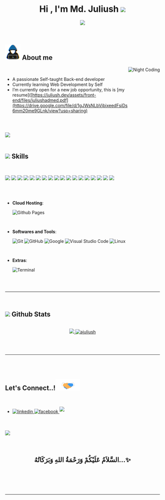 
<h1 align="center"><b>Hi , I'm Md. Juliush </b><img src="https://media.giphy.com/media/hvRJCLFzcasrR4ia7z/giphy.gif" width="35"></h1>
<!--  -->
<p align="center">
  <a href="#"><img src="https://readme-typing-svg.herokuapp.com?font=Time+New+Roman&color=cyan&size=25&center=true&vCenter=true&width=600&height=100&lines=Assalamu+O+Alaikum+Warahmatullah..&hearts;++;Self-taught+Back-End+Developer,;Active+Learner/Researcher,;Love+to+learn+new+stuffs..<3"></a>
</p>


<br>



	
## <picture><img src = "https://github.com/0xAbdulKhalid/0xAbdulKhalid/raw/main/assets/mdImages/about_me.gif" width = 50px></picture> **About me**

<picture><img alt="Night Coding" src="https://camo.githubusercontent.com/3f234bc50c134cc7c0b8da423c56e8c58a14a28a05b60bec327be2370dd131d1/68747470733a2f2f6d656469612e67697068792e636f6d2f6d656469612f6a75756139693263326641304149703269712f67697068792e676966" height="300px" align="right" data-canonical-src="https://media.giphy.com/media/juua9i2c2fA0AIp2iq/giphy.gif" style="max-width: 100%; display: inline-block;" data-target="animated-image.originalImage"></picture>

<br>

- A passionate Self-taught Back-end developer
- Currently learning Web Development by Self
- I’m currently open for a new job opportunity, this is [my resume]([https://juliush.dev/assets/front-end/files/juliushadmed.pdf](https://drive.google.com/file/d/1gJWsNLbVjbixeedFsiDs6mm20me9GLnk/view?usp=sharing)

<br><br>

<img src="https://user-images.githubusercontent.com/73097560/115834477-dbab4500-a447-11eb-908a-139a6edaec5c.gif"><br><br>

## <img src="https://media2.giphy.com/media/QssGEmpkyEOhBCb7e1/giphy.gif?cid=ecf05e47a0n3gi1bfqntqmob8g9aid1oyj2wr3ds3mg700bl&rid=giphy.gif" width ="25"><b> Skills</b>
<br>

<p align="center">
  
![](https://img.shields.io/badge/Code-HTML-informational?style=for-the-badge&logo=css3&logoColor=white&color=4AB197) ![](https://img.shields.io/badge/Code-CSS-informational?style=for-the-badge&logo=css3&logoColor=white&color=4AB197) ![](https://img.shields.io/badge/Code-Bootstrap-informational?style=for-the-badge&logo=bootstrap&logoColor=white&color=4AB197) ![](https://img.shields.io/badge/Code-JavaScript-informational?style=for-the-badge&logo=javascript&logoColor=white&color=4AB197) ![](https://img.shields.io/badge/Code-jQuery-informational?style=for-the-badge&logo=jquery&logoColor=white&color=4AB197) ![](https://img.shields.io/badge/Code-PHP-informational?style=for-the-badge&logo=php&logoColor=white&color=4AB197) ![](https://img.shields.io/badge/Code-OOP-informational?style=for-the-badge&logo=oop&logoColor=white&color=4AB197) ![](https://img.shields.io/badge/Code-Laravel-informational?style=for-the-badge&logo=laravel&logoColor=white&color=4AB197) ![](https://img.shields.io/badge/Code-MVC-informational?style=for-the-badge&logo=mvc&logoColor=white&color=4AB197) ![](https://img.shields.io/badge/Code-API-informational?style=for-the-badge&logo=api&logoColor=white&color=4AB197) ![](https://img.shields.io/badge/Code-ORM-informational?style=for-the-badge&logo=orm&logoColor=white&color=4AB197) ![](https://img.shields.io/badge/Code-Dependency%20Management-informational?style=for-the-badge&logo=dependency-management&logoColor=white&color=4AB197) ![](https://img.shields.io/badge/Code-Command%20Line%20Tools-informational?style=for-the-badge&logo=cli&logoColor=white&color=4AB197) ![](https://img.shields.io/badge/Code-Laravel%20Packages%20and%20Bundles-informational?style=for-the-badge&logo=laravel-packages&logoColor=white&color=4AB197) ![](https://img.shields.io/badge/Code-Performance%20Optimization-informational?style=for-the-badge&logo=performance-optimization&logoColor=white&color=4AB197) ![](https://img.shields.io/badge/Code-Problem%20Solving-informational?style=for-the-badge&logo=problem-solving&logoColor=white&color=4AB197) ![](https://img.shields.io/badge/Code-Version%20Control-informational?style=for-the-badge&logo=git&logoColor=white&color=4AB197) ![](https://img.shields.io/badge/Code-Front--End%20Technologies-informational?style=for-the-badge&logo=frontend&logoColor=white&color=4AB197)


<br>   
    
<br>

- **Cloud Hosting**:

    ![Github Pages](https://img.shields.io/badge/GitHub%20Pages-%23327FC7.svg?style=for-the-badge&logo=github&logoColor=white)
    
<br>

- **Softwares and Tools**:

    ![Git](https://img.shields.io/badge/git-%23F05033.svg?style=for-the-badge&logo=git&logoColor=white)
    ![GitHub](https://img.shields.io/badge/github-%23121011.svg?style=for-the-badge&logo=github&logoColor=white)
    ![Google](https://img.shields.io/badge/google-%234285F4.svg?style=for-the-badge&logo=google&logoColor=white)
    ![Visual Studio Code](https://img.shields.io/badge/Visual%20Studio%20Code-0078d7.svg?style=for-the-badge&logo=visual-studio-code&logoColor=white)
    ![Linux](https://img.shields.io/badge/Linux-FCC624?style=for-the-badge&logo=linux&logoColor=black) 

<br>

- **Extras**:

    ![Terminal](https://img.shields.io/badge/Terminal-%23054020?style=for-the-badge&logo=gnu-bash&logoColor=white)  


</p>

<br>
<br>

-----

<br>


## <img src="https://media.giphy.com/media/iY8CRBdQXODJSCERIr/giphy.gif" width="35"><b> Github Stats </b>
<br>

<div align="center">

<a href="https://github.com/ajuliush/">
  <img src="https://github-readme-stats.vercel.app/api?username=ajuliush&include_all_commits=true&count_private=true&show_icons=true&line_height=20&title_color=7A7ADB&icon_color=2234AE&text_color=D3D3D3&bg_color=0,000000,130F40" width="450"/>
  <img src="https://github-readme-stats.vercel.app/api/top-langs?username=ajuliush&show_icons=true&locale=en&layout=compact&line_height=20&title_color=7A7ADB&icon_color=2234AE&text_color=D3D3D3&bg_color=0,000000,130F40" width="375"  alt="ajuliush"/>

</a>
</div>

<br>
<br>
<br>

-----

<br>
<br>

## <b> Let's Connect..!</b><img src="https://github.com/0xAbdulKhalid/0xAbdulKhalid/raw/main/assets/mdImages/handshake.gif" width ="80">
<br>
<div align='left'>

<ul>

<li>
<a href="https://linkedin.com/in/juliushahmed" target="_blank">
<img src="https://img.shields.io/badge/linkedin:  Juliush-%2300acee.svg?color=405DE6&style=for-the-badge&logo=linkedin&logoColor=white" alt=linkedin style="margin-bottom: 5px;"/>
</a>
	<a href="https://facebook.com/juliush.ahmed" target="_blank">
<img src="https://img.shields.io/badge/facebook:  Juliush-%2300acee.svg?color=1DA1F2&style=for-the-badge&logo=facebook&logoColor=white" alt=facebook style="margin-bottom: 5px;"/>
</a>
	<a href="mailto:ajuliush@gmail.com" target="_blank">
<img src="https://img.shields.io/badge/gmail:  Juliush-%23EA4335.svg?style=for-the-badge&logo=gmail&logoColor=white" t=mail style="margin-bottom: 5px;" />
</a>
</li>

<br>
</ul>
</div>

<br>
<img src="https://user-images.githubusercontent.com/73097560/115834477-dbab4500-a447-11eb-908a-139a6edaec5c.gif">
<br>
<br>
<br>

<div align='center'>

## <b>السَّلاَمُ عَلَيْكُمْ وَرَحْمَةُ اللهِ وَبَرَكَاتُهُ...✨</b>

</div>
<br>
<br>
<br>
<br>

---

<br>

